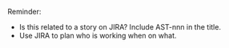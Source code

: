 Reminder:
 * Is this related to a story on JIRA? Include AST-nnn in the title.
 * Use JIRA to plan who is working when on what.
